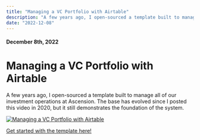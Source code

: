 ```yaml
---
title: "Managing a VC Portfolio with Airtable"
description: "A few years ago, I open-sourced a template built to manage all of our investment operations at Ascension"
date: "2022-12-08"
---
```


#### December 8th, 2022

# Managing a VC Portfolio with Airtable

A few years ago, I open-sourced a template built to manage all of our investment operations at Ascension. The base has evolved since I posted this video in 2020, but it still demonstrates the foundation of the system.

[![Managing a VC Portfolio with Airtable](https://img.youtube.com/vi/Is60Iji0tZw/0.jpg)](https://www.youtube.com/watch?v=Is60Iji0tZw&t=1s)

[Get started with the template here!](https://www.airtable.com/universe/expoadDDTsK4qWIzz/vc-portfolio-database-template)
